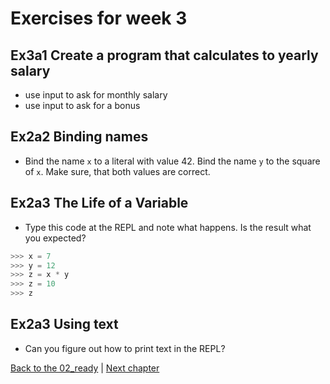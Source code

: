 
# Exercises for week 3

## Ex3a1 Create a program that calculates to yearly salary

- use input to ask for monthly salary
- use input to ask for a bonus
## Ex2a2 Binding names
- Bind the name `x` to a literal with value 42. Bind the name `y` to the square of `x`. Make sure, that both values are correct.

## Ex2a3 The Life of a Variable
- Type this code at the REPL and note what happens. Is the result what you expected?
``` python
>>> x = 7
>>> y = 12
>>> z = x * y
>>> z = 10
>>> z
```

## Ex2a3 Using text
- Can you figure out how to print text in the REPL?

[Back to the 02_ready](../../content/02_ready/ready.md) | [Next chapter](../../content/03_loops/loops.md)

